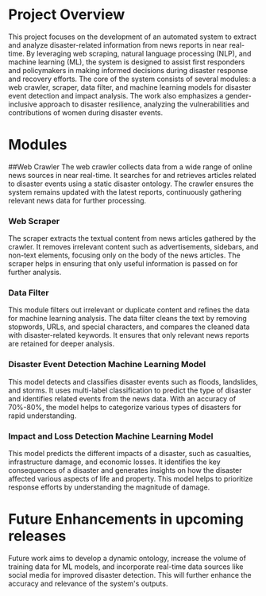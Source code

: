 # Project Overview
This project focuses on the development of an automated system to extract and analyze disaster-related information from news reports in near real-time. By leveraging web scraping, natural language processing (NLP), and machine learning (ML), the system is designed to assist first responders and policymakers in making informed decisions during disaster response and recovery efforts. The core of the system consists of several modules: a web crawler, scraper, data filter, and machine learning models for disaster event detection and impact analysis. The work also emphasizes a gender-inclusive approach to disaster resilience, analyzing the vulnerabilities and contributions of women during disaster events.

# Modules
##Web Crawler
The web crawler collects data from a wide range of online news sources in near real-time. It searches for and retrieves articles related to disaster events using a static disaster ontology. The crawler ensures the system remains updated with the latest reports, continuously gathering relevant news data for further processing.

### Web Scraper
The scraper extracts the textual content from news articles gathered by the crawler. It removes irrelevant content such as advertisements, sidebars, and non-text elements, focusing only on the body of the news articles. The scraper helps in ensuring that only useful information is passed on for further analysis.

### Data Filter
This module filters out irrelevant or duplicate content and refines the data for machine learning analysis. The data filter cleans the text by removing stopwords, URLs, and special characters, and compares the cleaned data with disaster-related keywords. It ensures that only relevant news reports are retained for deeper analysis.

### Disaster Event Detection Machine Learning Model
This model detects and classifies disaster events such as floods, landslides, and storms. It uses multi-label classification to predict the type of disaster and identifies related events from the news data. With an accuracy of 70%-80%, the model helps to categorize various types of disasters for rapid understanding.

### Impact and Loss Detection Machine Learning Model
This model predicts the different impacts of a disaster, such as casualties, infrastructure damage, and economic losses. It identifies the key consequences of a disaster and generates insights on how the disaster affected various aspects of life and property. This model helps to prioritize response efforts by understanding the magnitude of damage.

# Future Enhancements in upcoming releases
Future work aims to develop a dynamic ontology, increase the volume of training data for ML models, and incorporate real-time data sources like social media for improved disaster detection. This will further enhance the accuracy and relevance of the system's outputs. 
